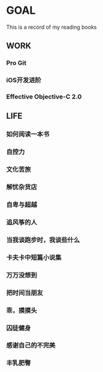 # GOAL
This is a record of my reading books

## WORK
### Pro Git
### iOS开发进阶
### Effective Objective-C 2.0

## LIFE
### 如何阅读一本书
### 自控力
### 文化苦旅
### 解忧杂货店
### 自卑与超越
### 追风筝的人
### 当我谈跑步时，我谈些什么
### 卡夫卡中短篇小说集
### 万万没想到
### 把时间当朋友
### 乖，摸摸头
### 囚徒健身
### 感谢自己的不完美
### 丰乳肥臀



